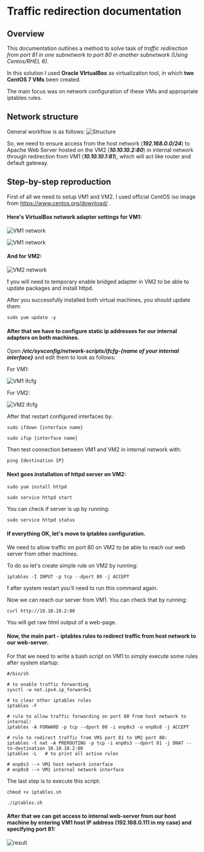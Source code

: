 
  # Traffic redirection documentation  
  
  ## Overview  
  This documentation outlines a method to solve task of *traffic redirection from port 81 in one subnetwork to port 80 in another subnetwork (Using Centos/RHEL 6)*.

  In this solution I used **Oracle VIrtualBox** as virtualization tool, in which **two CentOS 7 VMs** been created.
  
  The main focus was on network configuration of these VMs and appropriate iptables rules.
  
  ## Network structure
  General workflow is as follows:
  ![Structure](./screenshots/struct.png)

  So, we need to ensure access from the host network (***192.168.0.0/24***) to Apache Web Server hosted on the VM2 (***10.10.10.2:80***) in internal network through redirection from VM1 (***10.10.10.1:81***), which will act like router and default gateway.

  ## Step-by-step reproduction
  First of all we need to setup VM1 and VM2. I used official CentOS iso image from https://www.centos.org/download/ .

  #### Here's VirtualBox network adapter settings for VM1:
  
  ![VM1 network](./screenshots/vm1_net1.png)
  
  ![VM1 network](./screenshots/vm1_net2.png)
  
  #### And for VM2:
  
  ![VM2 network](./screenshots/vm2_net.png)

  **!** you will need to temporary enable bridged adapter in VM2 to be able to update packages and install httpd.

  After you successfully installed both virtual machines, you should update them:
  
    sudo yum update -y

  #### After that we have to configure static ip addresses for our internal adapters on both machines.

  Open ***/etc/sysconfig/network-scripts/ifcfg-{name of your internal interface}*** and edit them to look as follows:

  For VM1:
  
  ![VM1 ifcfg](./screenshots/vm1_ifcfg.png)

  For VM2:
  
  ![VM2 ifcfg](./screenshots/vm2_ifcfg.png)

  After that restart configured interfaces by:

    sudo ifdown {interface name}

    sudo ifup {interface name}

  Then test connection between VM1 and VM2 in internal network with:

    ping {destination IP}

  #### Next goes installation of httpd server on VM2:

    sudo yum install httpd
    
    sudo service httpd start

  You can check if server is up by running:

    sudo service httpd status

  #### If everything OK, let's move to iptables configuration.
  We need to allow traffic on port 80 on VM2 to be able to reach our web server from other machines.

  To do so let's create simple rule on VM2 by running:

    iptables -I INPUT -p tcp --dport 80 -j ACCEPT

  **!** after system restart you'll need to run this command again.

  Now we can reach our server from VM1. You can check that by running:

    curl http://10.10.10.2:80

  You will get raw html output of a web-page.

  #### Now, the main part - iptables rules to redirect traffic from host network to our web-server.

  For that we need to write a bash script on VM1 to simply execute some rules after system startup:

    #/bin/sh

    # to enable traffic forwarding
    sysctl -w net.ipv4.ip_forward=1

    # to clear other iptables rules
    iptables -F

    # rule to allow traffic forwarding on port 80 from host network to internal:
    iptables -A FORWARD -p tcp --dport 80 -i enp0s3 -o enp0s8 -j ACCEPT

    # rule to redirect traffic from VM1 port 81 to VM2 port 80:
    iptables -t nat -A PREROUTING -p tcp -i enp0s3 --dport 81 -j DNAT --to-destination 10.10.10.2:80
    iptables -L   # to print all active rules

    # enp0s3 --> VM1 host network interface
    # enp0s8 --> VM1 internal network interface

The last step is to execute this script:

    chmod +x iptables.sh

    ./iptables.sh

#### After that we can get access to internal web-server from our host machine by entering VM1 host IP address (192.168.0.111 in my case) and specifying port 81:

![result](./screenshots/result.png)